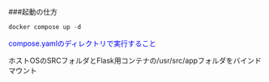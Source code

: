 ###起動の仕方
```java
docker compose up -d
```
<font color="blue" >compose.yamlのディレクトリで実行すること</font>

ホストOSのSRCフォルダとFlask用コンテナの/usr/src/appフォルダをバインドマウント